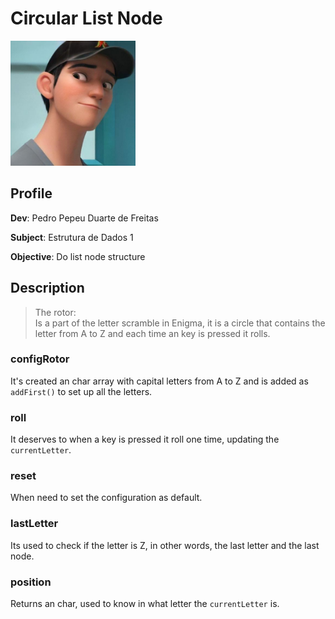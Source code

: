 # Circular List Node

<img src="assets/images/icon.png" alt="profile_pic" width="200"/>


## Profile
**Dev**: Pedro Pepeu Duarte de Freitas

**Subject**: Estrutura de Dados 1

**Objective**: Do list node structure


## Description
>The rotor:\
>Is a part of the letter scramble in Enigma, it is a circle that contains the letter from A to Z and each time an key is pressed it rolls.

### configRotor
It's created an char array with capital letters from A to Z and is added as `addFirst()` to set up all the letters.

### roll
It deserves to when a key is pressed it roll one time, updating the `currentLetter`.

### reset
When need to set the configuration as default.

### lastLetter
Its used to check if the letter is Z, in other words, the last letter and the last node.

### position
Returns an char, used to know in what letter the `currentLetter` is.